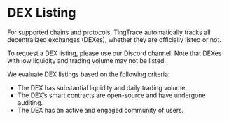 # DEX Listing

For supported chains and protocols, TingTrace automatically tracks all decentralized exchanges (DEXes), whether they are officially listed or not.

To request a DEX listing, please use our Discord channel. Note that DEXes with low liquidity and trading volume may not be listed.

We evaluate DEX listings based on the following criteria:

* The DEX has substantial liquidity and daily trading volume.
* The DEX’s smart contracts are open-source and have undergone auditing.
* The DEX has an active and engaged community of users.
